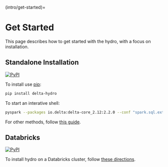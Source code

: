 (intro/get-started)=
# Get Started

This page describes how to get started with the hydro, with a focus on installation.

## Standalone Installation

[![PyPI][pypi-badge]][pypi-link]

To install use [pip](https://pip.pypa.io):

```bash
pip install delta-hydro
```

To start an interative shell:

```bash
pyspark --packages io.delta:delta-core_2.12:2.2.0 --conf "spark.sql.extensions=io.delta.sql.DeltaSparkSessionExtension" --conf "spark.sql.catalog.spark_catalog=org.apache.spark.sql.delta.catalog.DeltaCatalog"
```

For other methods, follow [this guide](https://docs.delta.io/latest/quick-start.html#set-up-apache-spark-with-delta-lake).

## Databricks

[![PyPI][pypi-badge]][pypi-link]

To install hydro on a Databricks cluster, follow [these directions](https://docs.databricks.com/libraries/cluster-libraries.html#install-a-library-on-a-cluster).

[pypi-badge]: https://img.shields.io/pypi/v/delta-hydro.svg
[pypi-link]: https://pypi.org/project/delta-hydro/
